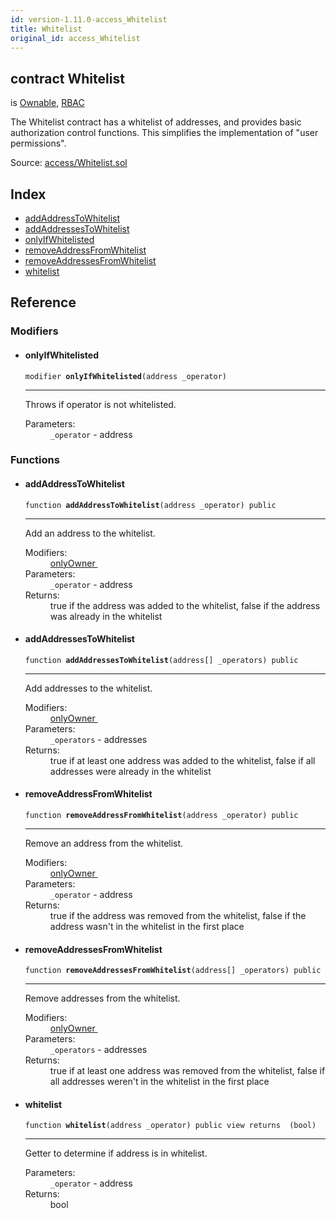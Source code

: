 ```yaml
---
id: version-1.11.0-access_Whitelist
title: Whitelist
original_id: access_Whitelist
---
```


<div class="contract-doc"><div class="contract"><h2 class="contract-header"><span class="contract-kind">contract</span> Whitelist</h2><p class="base-contracts"><span>is</span> <a href="ownership_Ownable.html">Ownable</a><span>, </span><a href="ownership_rbac_RBAC.html">RBAC</a></p><p class="description">The Whitelist contract has a whitelist of addresses, and provides basic authorization control functions. This simplifies the implementation of &quot;user permissions&quot;.</p><div class="source">Source: <a href="https://github.com/OpenZeppelin/zeppelin-solidity/blob/v1.11.0/contracts/access/Whitelist.sol" target="_blank">access/Whitelist.sol</a></div></div><div class="index"><h2>Index</h2><ul><li><a href="access_Whitelist.html#addAddressToWhitelist">addAddressToWhitelist</a></li><li><a href="access_Whitelist.html#addAddressesToWhitelist">addAddressesToWhitelist</a></li><li><a href="access_Whitelist.html#onlyIfWhitelisted">onlyIfWhitelisted</a></li><li><a href="access_Whitelist.html#removeAddressFromWhitelist">removeAddressFromWhitelist</a></li><li><a href="access_Whitelist.html#removeAddressesFromWhitelist">removeAddressesFromWhitelist</a></li><li><a href="access_Whitelist.html#whitelist">whitelist</a></li></ul></div><div class="reference"><h2>Reference</h2><div class="modifiers"><h3>Modifiers</h3><ul><li><div class="item modifier"><span id="onlyIfWhitelisted" class="anchor-marker"></span><h4 class="name">onlyIfWhitelisted</h4><div class="body"><code class="signature">modifier <strong>onlyIfWhitelisted</strong><span>(address _operator) </span></code><hr/><div class="description"><p>Throws if operator is not whitelisted.</p></div><dl><dt><span class="label-parameters">Parameters:</span></dt><dd><div><code>_operator</code> - address</div></dd></dl></div></div></li></ul></div><div class="functions"><h3>Functions</h3><ul><li><div class="item function"><span id="addAddressToWhitelist" class="anchor-marker"></span><h4 class="name">addAddressToWhitelist</h4><div class="body"><code class="signature">function <strong>addAddressToWhitelist</strong><span>(address _operator) </span><span>public </span></code><hr/><div class="description"><p>Add an address to the whitelist.</p></div><dl><dt><span class="label-modifiers">Modifiers:</span></dt><dd><a href="ownership_Ownable.html#onlyOwner">onlyOwner </a></dd><dt><span class="label-parameters">Parameters:</span></dt><dd><div><code>_operator</code> - address</div></dd><dt><span class="label-return">Returns:</span></dt><dd>true if the address was added to the whitelist, false if the address was already in the whitelist</dd></dl></div></div></li><li><div class="item function"><span id="addAddressesToWhitelist" class="anchor-marker"></span><h4 class="name">addAddressesToWhitelist</h4><div class="body"><code class="signature">function <strong>addAddressesToWhitelist</strong><span>(address[] _operators) </span><span>public </span></code><hr/><div class="description"><p>Add addresses to the whitelist.</p></div><dl><dt><span class="label-modifiers">Modifiers:</span></dt><dd><a href="ownership_Ownable.html#onlyOwner">onlyOwner </a></dd><dt><span class="label-parameters">Parameters:</span></dt><dd><div><code>_operators</code> - addresses</div></dd><dt><span class="label-return">Returns:</span></dt><dd>true if at least one address was added to the whitelist, false if all addresses were already in the whitelist</dd></dl></div></div></li><li><div class="item function"><span id="removeAddressFromWhitelist" class="anchor-marker"></span><h4 class="name">removeAddressFromWhitelist</h4><div class="body"><code class="signature">function <strong>removeAddressFromWhitelist</strong><span>(address _operator) </span><span>public </span></code><hr/><div class="description"><p>Remove an address from the whitelist.</p></div><dl><dt><span class="label-modifiers">Modifiers:</span></dt><dd><a href="ownership_Ownable.html#onlyOwner">onlyOwner </a></dd><dt><span class="label-parameters">Parameters:</span></dt><dd><div><code>_operator</code> - address</div></dd><dt><span class="label-return">Returns:</span></dt><dd>true if the address was removed from the whitelist, false if the address wasn&#x27;t in the whitelist in the first place</dd></dl></div></div></li><li><div class="item function"><span id="removeAddressesFromWhitelist" class="anchor-marker"></span><h4 class="name">removeAddressesFromWhitelist</h4><div class="body"><code class="signature">function <strong>removeAddressesFromWhitelist</strong><span>(address[] _operators) </span><span>public </span></code><hr/><div class="description"><p>Remove addresses from the whitelist.</p></div><dl><dt><span class="label-modifiers">Modifiers:</span></dt><dd><a href="ownership_Ownable.html#onlyOwner">onlyOwner </a></dd><dt><span class="label-parameters">Parameters:</span></dt><dd><div><code>_operators</code> - addresses</div></dd><dt><span class="label-return">Returns:</span></dt><dd>true if at least one address was removed from the whitelist, false if all addresses weren&#x27;t in the whitelist in the first place</dd></dl></div></div></li><li><div class="item function"><span id="whitelist" class="anchor-marker"></span><h4 class="name">whitelist</h4><div class="body"><code class="signature">function <strong>whitelist</strong><span>(address _operator) </span><span>public </span><span>view </span><span>returns  (bool) </span></code><hr/><div class="description"><p>Getter to determine if address is in whitelist.</p></div><dl><dt><span class="label-parameters">Parameters:</span></dt><dd><div><code>_operator</code> - address</div></dd><dt><span class="label-return">Returns:</span></dt><dd>bool</dd></dl></div></div></li></ul></div></div></div>
